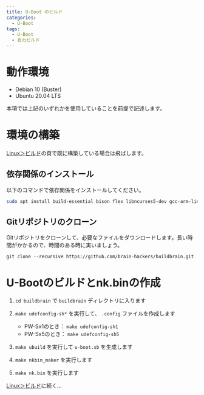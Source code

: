 ```yaml
---
title: U-Boot のビルド
categories:
  - U-Boot
tags:
  - U-Boot
  - 自力ビルド
---
```



# 動作環境
- Debian 10 (Buster)
- Ubuntu 20.04 LTS

本項では上記のいずれかを使用していることを前提で記述します。


# 環境の構築
[Linux＞ビルド](https://github.com/brain-hackers/README/wiki/Linux%EF%BC%9E%E3%83%93%E3%83%AB%E3%83%89)の頁で既に構築している場合は飛ばします。


## 依存関係のインストール
以下のコマンドで依存関係をインストールしてください。

```sh
sudo apt install build-essential bison flex libncurses5-dev gcc-arm-linux-gnueabi debootstrap qemu-user-static
```


## Gitリポジトリのクローン
Gitリポジトリをクローンして、必要なファイルをダウンロードします。長い時間がかかるので、時間のある時に実いましょう。

```
git clone --recursive https://github.com/brain-hackers/buildbrain.git
```


# U-Bootのビルドとnk.binの作成
1. `cd buildbrain` で `buildbrain` ディレクトリに入ります

2. `make udefconfig-sh*` を実行して、 `.config` ファイルを作成します

   - PW-Sx1のとき： `make udefconfig-sh1`
   - PW-Sx5のとき： `make udefconfig-sh5`

3. `make ubuild` を実行して `u-boot.sb` を生成します

4. `make nkbin_maker` を実行します

5. `make nk.bin` を実行します


[Linux＞ビルド](https://github.com/brain-hackers/README/wiki/Linux%EF%BC%9E%E3%83%93%E3%83%AB%E3%83%89)に続く…
